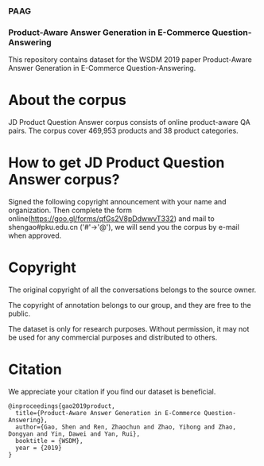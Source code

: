 ### PAAG
### Product-Aware Answer Generation in E-Commerce Question-Answering

This repository contains dataset for the WSDM 2019 paper Product-Aware Answer Generation in E-Commerce Question-Answering. 

# About the corpus
JD Product Question Answer corpus consists of online product-aware QA pairs. The corpus cover 469,953 products and 38 product categories.


# How to get JD Product Question Answer corpus?
Signed the following copyright announcement with your name and organization. Then complete the form online(https://goo.gl/forms/qfGs2V8pDdwwvT332) and mail to shengao#pku.edu.cn ('#'->'@'), we will send you the corpus by e-mail when approved.

# Copyright
The original copyright of all the conversations belongs to the source owner.

The copyright of annotation belongs to our group, and they are free to the public.

The dataset is only for research purposes. Without permission, it may not be used for any commercial purposes and distributed to others.

# Citation
We appreciate your citation if you find our dataset is beneficial.

```
@inproceedings{gao2019product,
  title={Product-Aware Answer Generation in E-Commerce Question-Answering},
  author={Gao, Shen and Ren, Zhaochun and Zhao, Yihong and Zhao, Dongyan and Yin, Dawei and Yan, Rui},
  booktitle = {WSDM},
  year = {2019}
}
```
